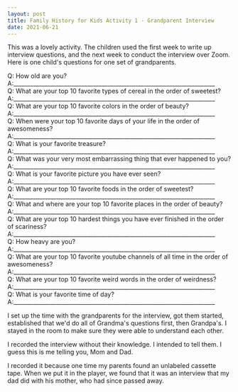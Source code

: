 ```yaml
---
layout: post
title: Family History for Kids Activity 1 - Grandparent Interview
date: 2021-06-21
---
```


This was a lovely activity. The children used the first week to write up interview questions, and the next week to conduct the interview over Zoom. Here is one child's questions for one set of grandparents. 

Q: How old are you?  
A:_______________________________________________________________________  
Q: What are your top 10 favorite types of cereal in the order of sweetest?  
A:_______________________________________________________________________  
Q: What are your top 10 favorite colors in the order of beauty?  
A:_______________________________________________________________________  
Q: When were your top 10 favorite days of your life in the order of awesomeness?  
A:_______________________________________________________________________  
Q: What is your favorite treasure?  
A:_______________________________________________________________________  
Q: What was your very most embarrassing thing that ever happened to you?  
A:_______________________________________________________________________  
Q: What is your favorite picture you have ever seen?  
A:_______________________________________________________________________  
Q: What are your top 10 favorite foods in the order of sweetest?  
A:_______________________________________________________________________  
Q: What and where are your top 10 favorite places in the order of beauty?  
A:_______________________________________________________________________  
Q: What are your top 10 hardest things you have ever finished in the order of scariness?  
A:_______________________________________________________________________  
Q: How heavy are you?  
A:_______________________________________________________________________  
Q: What are your top 10 favorite youtube channels of all time in the order of awesomeness?  
A:_______________________________________________________________________  
Q: What are your top 10 favorite weird words in the order of weirdness?  
A:_______________________________________________________________________  
Q: What is your favorite time of day?  
A:_______________________________________________________________________  

I set up the time with the grandparents for the interview, got them started, established that we'd do all of Grandma's questions first, then Grandpa's. I stayed in the room to make sure they were able to understand each other.

I recorded the interview without their knowledge. I intended to tell them. I guess this is me telling you, Mom and Dad. 

I recorded it because one time my parents found an unlabeled cassette tape. When we put it in the player, we found that it was an interview that my dad did with his mother, who had since passed away. 